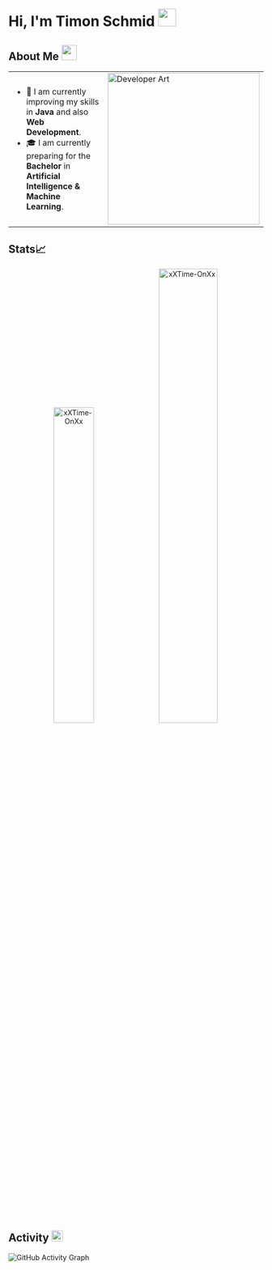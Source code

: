 # Hi, I'm Timon Schmid <img src="https://github.com/TheDudeThatCode/TheDudeThatCode/blob/master/Assets/Hi.gif" width="35px">

## About Me <img src="https://github.com/TheDudeThatCode/TheDudeThatCode/blob/master/Assets/Developer.gif" width="30px">
<table>
  <tr>
    <td valign="center">
      <ul>
        <li>🎯 I am currently improving my skills in <strong>Java</strong> and also <strong>Web Development</strong>.</li>
        <li>🎓 I am currently preparing for the <strong>Bachelor</strong> in <strong>Artificial Intelligence & Machine Learning</strong>.</li>
      </ul>
    </td>
    <td>
      <img src="https://w0.peakpx.com/wallpaper/830/599/HD-wallpaper-world-at-night-2020-shellz-art-badass-black-blue-city-code-cool-cyber-cyberpunk-fiction-game-gamer-geek-glow-hack-hacker-headphones-lights-navy-neon-nerd-new-year-programmer-sci.jpg" width="300" alt="Developer Art"/>
    </td>
  </tr>
</table>

## Stats📈
<p align="center">
  <img width="40%" src="https://github-readme-stats.vercel.app/api/top-langs?username=xXTime-OnXx&show_icons=true&theme=dracula&title_color=ff8000&text_color=ffffff&bg_color=30363D&locale=en&layout=compact&hide_border=true" alt="xXTime-OnXx" /> 
  <img width="48%" src="https://github-readme-stats.vercel.app/api?username=xXTime-OnXx&show_icons=true&theme=dracula&title_color=ff8000&text_color=ffffff&bg_color=30363D&locale=en&hide_border=true" alt="xXTime-OnXx" />
</p>

## Activity <img src="https://github.com/TheDudeThatCode/TheDudeThatCode/blob/master/Assets/Earth.gif" width="22px">
![GitHub Activity Graph](https://activity-graph.herokuapp.com/graph?username=xXTime-OnXx&theme=github&hide_border=true)
